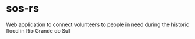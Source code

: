 # sos-rs
Web application to connect volunteers to people in need during the historic flood in Rio Grande do Sul
